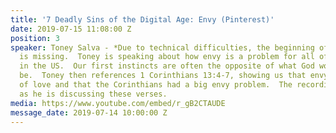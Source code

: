 ```yaml
---
title: '7 Deadly Sins of the Digital Age: Envy (Pinterest)'
date: 2019-07-15 11:08:00 Z
position: 3
speaker: Toney Salva - *Due to technical difficulties, the beginning of the sermon
  is missing.  Toney is speaking about how envy is a problem for all of us, especially
  in the US.  Our first instincts are often the opposite of what God would have them
  be.  Toney then references 1 Corinthians 13:4-7, showing us that envy is the opposite
  of love and that the Corinthians had a big envy problem.  The recording picks up
  as he is discussing these verses.
media: https://www.youtube.com/embed/r_gB2CTAUDE
message_date: 2019-07-14 10:00:00 Z
---
```


